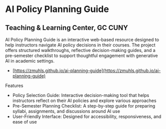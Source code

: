 # AI Policy Planning Guide
## Teaching & Learning Center, GC CUNY

AI Policy Planning Guide is an interactive web-based resource designed to help instructors navigate AI policy decisions in their courses. The project offers structured walkthroughs, reflective decision-making guides, and a pre-semester checklist to support thoughtful engagement with generative AI in academic settings.
* [https://zmuhls.github.io/ai-planning-guide](https://zmuhls.github.io/ai-planning-guide)

Features

* Policy Selection Guide: Interactive decision-making tool that helps instructors reflect on their AI policies and explore various approaches
* Pre-Semester Planning Checklist: A step-by-step guide for preparing syllabi, assignments, and discussions around AI use
* User-Friendly Interface: Designed for accessibility, responsiveness, and ease of use
